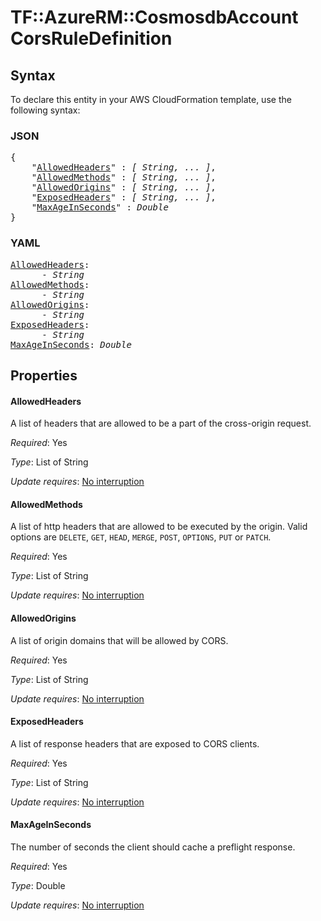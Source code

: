 # TF::AzureRM::CosmosdbAccount CorsRuleDefinition

## Syntax

To declare this entity in your AWS CloudFormation template, use the following syntax:

### JSON

<pre>
{
    "<a href="#allowedheaders" title="AllowedHeaders">AllowedHeaders</a>" : <i>[ String, ... ]</i>,
    "<a href="#allowedmethods" title="AllowedMethods">AllowedMethods</a>" : <i>[ String, ... ]</i>,
    "<a href="#allowedorigins" title="AllowedOrigins">AllowedOrigins</a>" : <i>[ String, ... ]</i>,
    "<a href="#exposedheaders" title="ExposedHeaders">ExposedHeaders</a>" : <i>[ String, ... ]</i>,
    "<a href="#maxageinseconds" title="MaxAgeInSeconds">MaxAgeInSeconds</a>" : <i>Double</i>
}
</pre>

### YAML

<pre>
<a href="#allowedheaders" title="AllowedHeaders">AllowedHeaders</a>: <i>
      - String</i>
<a href="#allowedmethods" title="AllowedMethods">AllowedMethods</a>: <i>
      - String</i>
<a href="#allowedorigins" title="AllowedOrigins">AllowedOrigins</a>: <i>
      - String</i>
<a href="#exposedheaders" title="ExposedHeaders">ExposedHeaders</a>: <i>
      - String</i>
<a href="#maxageinseconds" title="MaxAgeInSeconds">MaxAgeInSeconds</a>: <i>Double</i>
</pre>

## Properties

#### AllowedHeaders

A list of headers that are allowed to be a part of the cross-origin request.

_Required_: Yes

_Type_: List of String

_Update requires_: [No interruption](https://docs.aws.amazon.com/AWSCloudFormation/latest/UserGuide/using-cfn-updating-stacks-update-behaviors.html#update-no-interrupt)

#### AllowedMethods

A list of http headers that are allowed to be executed by the origin. Valid options are  `DELETE`, `GET`, `HEAD`, `MERGE`, `POST`, `OPTIONS`, `PUT` or `PATCH`.

_Required_: Yes

_Type_: List of String

_Update requires_: [No interruption](https://docs.aws.amazon.com/AWSCloudFormation/latest/UserGuide/using-cfn-updating-stacks-update-behaviors.html#update-no-interrupt)

#### AllowedOrigins

A list of origin domains that will be allowed by CORS.

_Required_: Yes

_Type_: List of String

_Update requires_: [No interruption](https://docs.aws.amazon.com/AWSCloudFormation/latest/UserGuide/using-cfn-updating-stacks-update-behaviors.html#update-no-interrupt)

#### ExposedHeaders

A list of response headers that are exposed to CORS clients.

_Required_: Yes

_Type_: List of String

_Update requires_: [No interruption](https://docs.aws.amazon.com/AWSCloudFormation/latest/UserGuide/using-cfn-updating-stacks-update-behaviors.html#update-no-interrupt)

#### MaxAgeInSeconds

The number of seconds the client should cache a preflight response.

_Required_: Yes

_Type_: Double

_Update requires_: [No interruption](https://docs.aws.amazon.com/AWSCloudFormation/latest/UserGuide/using-cfn-updating-stacks-update-behaviors.html#update-no-interrupt)

